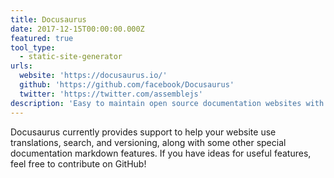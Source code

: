```yaml
---
title: Docusaurus
date: 2017-12-15T00:00:00.000Z
featured: true
tool_type:
  - static-site-generator
urls:
  website: 'https://docusaurus.io/'
  github: 'https://github.com/facebook/Docusaurus'
  twitter: 'https://twitter.com/assemblejs'
description: 'Easy to maintain open source documentation websites with multilingual capabilities and search built-in, by Facebook.'
---
```

Docusaurus currently provides support to help your website use translations, search, and versioning, along with some other special documentation markdown features. If you have ideas for useful features, feel free to contribute on GitHub!
